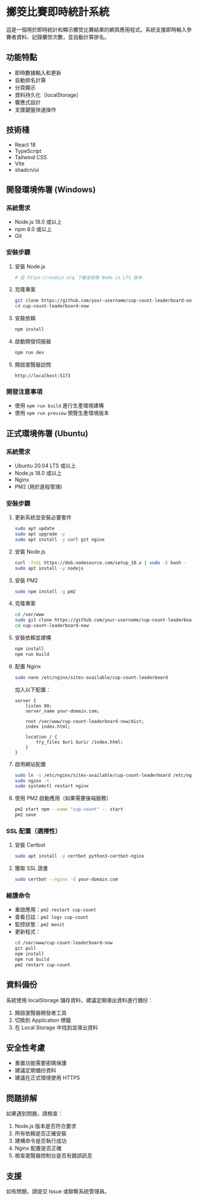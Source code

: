 # 擲筊比賽即時統計系統

這是一個用於即時統計和顯示擲筊比賽結果的網頁應用程式。系統支援即時輸入參賽者資料、記錄擲筊次數，並自動計算排名。

## 功能特點

- 即時數據輸入和更新
- 自動排名計算
- 分頁顯示
- 資料持久化（localStorage）
- 響應式設計
- 支援鍵盤快速操作

## 技術棧

- React 18
- TypeScript
- Tailwind CSS
- Vite
- shadcn/ui

## 開發環境佈署 (Windows)

### 系統需求

- Node.js 18.0 或以上
- npm 8.0 或以上
- Git

### 安裝步驟

1. 安裝 Node.js
   ```bash
   # 從 https://nodejs.org 下載並安裝 Node.js LTS 版本
   ```

2. 克隆專案
   ```bash
   git clone https://github.com/your-username/cup-count-leaderboard-now.git
   cd cup-count-leaderboard-now
   ```

3. 安裝依賴
   ```bash
   npm install
   ```

4. 啟動開發伺服器
   ```bash
   npm run dev
   ```

5. 開啟瀏覽器訪問
   ```
   http://localhost:5173
   ```

### 開發注意事項

- 使用 `npm run build` 進行生產環境建構
- 使用 `npm run preview` 預覽生產環境版本

## 正式環境佈署 (Ubuntu)

### 系統需求

- Ubuntu 20.04 LTS 或以上
- Node.js 18.0 或以上
- Nginx
- PM2 (用於進程管理)

### 安裝步驟

1. 更新系統並安裝必要套件
   ```bash
   sudo apt update
   sudo apt upgrade -y
   sudo apt install -y curl git nginx
   ```

2. 安裝 Node.js
   ```bash
   curl -fsSL https://deb.nodesource.com/setup_18.x | sudo -E bash -
   sudo apt install -y nodejs
   ```

3. 安裝 PM2
   ```bash
   sudo npm install -g pm2
   ```

4. 克隆專案
   ```bash
   cd /var/www
   sudo git clone https://github.com/your-username/cup-count-leaderboard-now.git
   cd cup-count-leaderboard-now
   ```

5. 安裝依賴並建構
   ```bash
   npm install
   npm run build
   ```

6. 配置 Nginx
   ```bash
   sudo nano /etc/nginx/sites-available/cup-count-leaderboard
   ```

   加入以下配置：
   ```nginx
   server {
       listen 80;
       server_name your-domain.com;

       root /var/www/cup-count-leaderboard-now/dist;
       index index.html;

       location / {
           try_files $uri $uri/ /index.html;
       }
   }
   ```

7. 啟用網站配置
   ```bash
   sudo ln -s /etc/nginx/sites-available/cup-count-leaderboard /etc/nginx/sites-enabled/
   sudo nginx -t
   sudo systemctl restart nginx
   ```

8. 使用 PM2 啟動應用（如果需要後端服務）
   ```bash
   pm2 start npm --name "cup-count" -- start
   pm2 save
   ```

### SSL 配置（選擇性）

1. 安裝 Certbot
   ```bash
   sudo apt install -y certbot python3-certbot-nginx
   ```

2. 獲取 SSL 證書
   ```bash
   sudo certbot --nginx -d your-domain.com
   ```

### 維護命令

- 重啟應用：`pm2 restart cup-count`
- 查看日誌：`pm2 logs cup-count`
- 監控狀態：`pm2 monit`
- 更新程式：
  ```bash
  cd /var/www/cup-count-leaderboard-now
  git pull
  npm install
  npm run build
  pm2 restart cup-count
  ```

## 資料備份

系統使用 localStorage 儲存資料，建議定期導出資料進行備份：

1. 開啟瀏覽器開發者工具
2. 切換到 Application 標籤
3. 在 Local Storage 中找到並導出資料

## 安全性考慮

- 重置功能需要密碼保護
- 建議定期備份資料
- 建議在正式環境使用 HTTPS

## 問題排解

如果遇到問題，請檢查：

1. Node.js 版本是否符合要求
2. 所有依賴是否正確安裝
3. 建構命令是否執行成功
4. Nginx 配置是否正確
5. 檢查瀏覽器控制台是否有錯誤訊息

## 支援

如有問題，請提交 Issue 或聯繫系統管理員。

